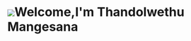 # ![](https://user-images.githubusercontent.com/18350557/176309783-0785949b-9127-417c-8b55-ab5a4333674e.gif)Welcome,I'm Thandolwethu Mangesana #
